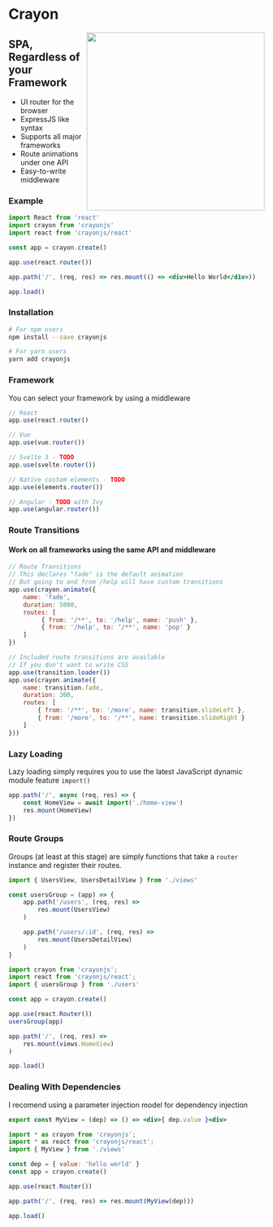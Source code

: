 # Crayon

<img align="right" width="350px" src="https://alshdavid.github.io/crayon/docs/logo.png">

## SPA, Regardless of your Framework

- UI router for the browser
- ExpressJS like syntax
- Supports all major frameworks
- Route animations under one API
- Easy-to-write middleware

### Example

```jsx
import React from 'react'
import crayon from 'crayonjs'
import react from 'crayonjs/react'

const app = crayon.create()

app.use(react.router())

app.path('/', (req, res) => res.mount(() => <div>Hello World</div>))

app.load()
```

### Installation

```bash
# For npm users
npm install --save crayonjs

# For yarn users
yarn add crayonjs
```

### Framework

You can select your framework by using a middleware

```javascript
// React
app.use(react.router()

// Vue 
app.use(vue.router())

// Svelte 3 - TODO
app.use(svelte.router())

// Native custom elements - TODO
app.use(elements.router())

// Angular - TODO with Ivy
app.use(angular.router())
```

### Route Transitions

#### Work on all frameworks using the same API and middleware

```javascript
// Route Transitions 
// This declares "fade" is the default animation
// But going to and from /help will have custom transitions
app.use(crayon.animate({
    name: 'fade',
    duration: 5000,
    routes: [
         { from: '/**', to: '/help', name: 'push' },
         { from: '/help', to: '/**', name: 'pop' }
    ]
})

// Included route transitions are available 
// If you don't want to write CSS
app.use(transition.loader())
app.use(crayon.animate({
    name: transition.fade,
    duration: 300,
    routes: [
        { from: '/**', to: '/more', name: transition.slideLeft },
        { from: '/more', to: '/**', name: transition.slideRight }
    ]
}))
```

### Lazy Loading

Lazy loading simply requires you to use the latest JavaScript dynamic module feature `import()`

```javascript
app.path('/', async (req, res) => {
    const HomeView = await import('./home-view')
    res.mount(HomeView)
})
```

### Route Groups

Groups (at least at this stage) are simply functions that take a `router` instance and register their routes.

```javascript
import { UsersView, UsersDetailView } from './views'

const usersGroup = (app) => {
    app.path('/users', (req, res) =>
        res.mount(UsersView)
    )

    app.path('/users/:id', (req, res) =>
        res.mount(UsersDetailView)
    )
}
```

```javascript
import crayon from 'crayonjs';
import react from 'crayonjs/react';
import { usersGroup } from './users'

const app = crayon.create()

app.use(react.Router())
usersGroup(app)

app.path('/', (req, res) =>
    res.mount(views.HomeView)
)

app.load()
```

### Dealing With Dependencies

I recomend using a parameter injection model for dependency injection

```jsx
export const MyView = (dep) => () => <div>{ dep.value }<div>
```

```javascript
import * as crayon from 'crayonjs';
import * as react from 'crayonjs/react';
import { MyView } from './views'

const dep = { value: 'hello world' }
const app = crayon.create()

app.use(react.Router())

app.path('/', (req, res) => res.mount(MyView(dep)))

app.load()
```
